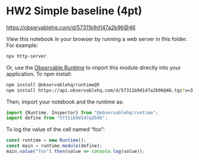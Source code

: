 # HW2 Simple baseline (4pt)

https://observablehq.com/d/57311b9d147a2b96@46

View this notebook in your browser by running a web server in this folder. For
example:

~~~sh
npx http-server
~~~

Or, use the [Observable Runtime](https://github.com/observablehq/runtime) to
import this module directly into your application. To npm install:

~~~sh
npm install @observablehq/runtime@5
npm install https://api.observablehq.com/d/57311b9d147a2b96@46.tgz?v=3
~~~

Then, import your notebook and the runtime as:

~~~js
import {Runtime, Inspector} from "@observablehq/runtime";
import define from "57311b9d147a2b96";
~~~

To log the value of the cell named “foo”:

~~~js
const runtime = new Runtime();
const main = runtime.module(define);
main.value("foo").then(value => console.log(value));
~~~
